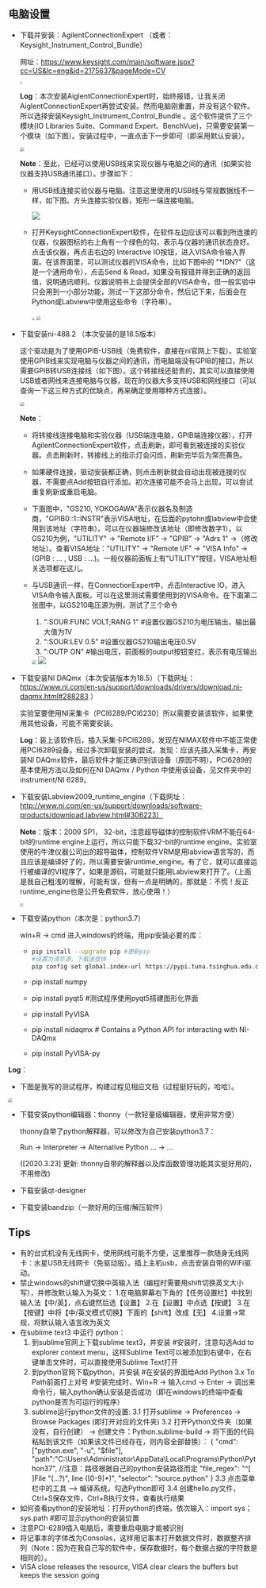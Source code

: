 ## 电脑设置

- 下载并安装：AgilentConnectionExpert （或者： Keysight_Instrument_Control_Bundle）

  网址：https://www.keysight.com/main/software.jspx?cc=US&lc=eng&id=2175637&pageMode=CV

  <img src=".\figures\agilentConnectionExpert.PNG" style="zoom:25%;" />

  **Log**：本次安装AiglentConnectionExpert时，始终报错，让我关闭AiglentConnectionExpert再尝试安装。然而电脑刚重置，并没有这个软件。所以选择安装Keysight_Instrument_Control_Bundle 。这个软件提供了三个模块(IO Libraries Suite、Command Expert、BenchVue)，只需要安装第一个模块（如下图）。安装过程中，一直点击下一步即可（即采用默认安装）。

  <img src=".\figures\keysightInstrumentControlBundle.PNG" style="zoom:50%;" />

  **Note**：至此，已经可以使用USB线来实现仪器与电脑之间的通讯（如果实验仪器支持USB通讯接口）。步骤如下：

  - 用USB线连接实验仪器与电脑。注意这里使用的USB线与常规数据线不一样，如下图。方头连接实验仪器，矩形一端连接电脑。

    <img src=".\figures\usb.png" style="zoom:100%;" />

  - 打开KeysightConnectionExpert软件，在软件左边应该可以看到所连接的仪器，仪器图标的右上角有一个绿色的勾，表示与仪器的通讯状态良好。点击该仪器，再点击右边的 Interactive IO按钮，进入VISA命令输入界面。在该界面里，可以测试仪器的VISA命令，比如下图中的 "*IDN?"（这是一个通用命令），点击Send & Read，如果没有报错并得到正确的返回值，说明通讯顺利。仪器说明书上会提供全部的VISA命令，但一般实验中只会用到一小部分功能，测试一下这部分命令，然后记下来，后面会在Python或Labview中使用这些命令（字符串）。

    <img src=".\figures\interactiveIO.PNG" style="zoom:31.7%;" />

    <img src=".\figures\commandTest_USB.PNG" style="zoom:52%;" />



- 下载安装ni-488.2 （本次安装的是18.5版本）

  这个驱动是为了使用GPIB-USB线（免费软件，直接在ni官网上下载）。实验室使用GPIB线来实现电脑与仪器之间的通讯，而电脑端没有GPIB的接口，所以需要GPIB转USB连接线（如下图）。这个转接线还挺贵的，其实可以直接使用USB或者网线来连接电脑与仪器，现在的仪器大多支持USB和网线接口（可以查询一下这三种方式的优缺点，再来确定使用哪种方式连接）。

  <img src=".\figures\gpib_usb.PNG" style="zoom:50%;" />

  **Note**：

  - 将转接线连接电脑和实验仪器（USB端连电脑，GPIB端连接仪器），打开AgilentConnectionExpert软件，点击刷新，即可看到被连接的实验仪器。点击刷新时，转接线上的指示灯会闪烁，刷新完毕后为常亮黄色。

  - 如果硬件连接，驱动安装都正确，则点击刷新就会自动出现被连接的仪器，不需要点Add按钮自行添加。初次连接可能不会马上出现，可以尝试重复刷新或重启电脑。

  - 下面图中，"GS210, YOKOGAWA"表示仪器名及制造商，"GPIB0::1::INSTR"表示VISA地址，在后面的pytohn或labview中会使用到该地址（字符串）。可以在仪器端修改该地址（即修改数字1）。以GS210为例，"UTILITY" -> "Remote I/F" -> "GPIB" -> "Adrs 1" ->（修改地址）。查看VISA地址："UTILITY" -> "Remote I/F" -> "VISA Info" -> (GPIB : ... , USB : ...)。一般仪器前面板上有"UTILITY"按钮，VISA地址相关选项都在这儿。

  - 与USB通讯一样，在ConnectionExpert中，点击Interactive IO，进入VISA命令输入面板。可以在这里测试需要使用到的VISA命令。在下面第二张图中，以GS210电压源为例，测试了三个命令

    1. ":SOUR:FUNC VOLT;RANG 1"  #设置仪器GS210为电压输出，输出最大值为1V
    2. ":SOUR:LEV 0.5"   #设置仪器GS210输出电压0.5V
    3. ":OUTP ON"          #输出电压，前面板的output按钮变红，表示有电压输出

    <img src=".\figures\gpib_connection.PNG" style="zoom:50%;" />

    <img src=".\figures\gs210_command_test.PNG" style="zoom:100%;" />

- 下载安装NI DAQmx（本次安装版本为18.5）（下载网址： https://www.ni.com/en-us/support/downloads/drivers/download.ni-daqmx.html#288283 ）

  实验室要使用NI采集卡（PCI6289/PCI6230）所以需要安装该软件，如果使用其他设备，可能不需要安装。

  **Log**：装上该软件后，插入采集卡PCI6289，发现在NIMAX软件中不能正常使用PCI6289设备。经过多次卸载安装的尝试，发现：应该先插入采集卡，再安装NI DAQmx软件，最后软件才能正确识别该设备（原因不明）。PCI6289的基本使用方法以及如何在NI DAQmx / Python 中使用该设备，见文件夹中的instrument/NI 6289。

- 下载安装Labview2009_runtime_engine（下载网址： http://www.ni.com/en-us/support/downloads/software-products/download.labview.html#306223）

  **Note**：版本：2009 SP1， 32-bit，注意超导磁体的控制软件VRM不能在64-bit的runtime engine上运行，所以只能下载32-bit的runtime engine。实验室使用的牛津仪器公司出的超导磁体，控制软件VRM是用labview语言写的，而且应该是编译好了的，所以需要安装runtime_engine。有了它，就可以直接运行被编译的VI程序了，如果是源码，可能就只能用Labview来打开了。（上面是我自己粗浅的理解，可能有误，但有一点是明确的，那就是：不慌！反正runtime_engine也是公开免费软件，放心使用！）

  <img src=".\figures\VRM.PNG" style="zoom:40%;" />

- 下载安装python（本次是：python3.7）

  win+R -> cmd 进入windows的终端，用pip安装必要的库：

  - ```bash
    pip install --upgrade pip #更新pip
    #设置为清华源，下载速度快
    pip config set global.index-url https://pypi.tuna.tsinghua.edu.cn/simple
    ```
  
  - pip install numpy
  - pip install pyqt5          #测试程序使用pyqt5搭建图形化界面
  - pip install PyVISA 
  -  pip install nidaqmx   # Contains a Python API for interacting with NI-DAQmx 
  -   pip install PyVISA-py
  

**Log**：

- 下图是我写的测试程序，构建过程见相应文档（过程挺好玩的，哈哈）。

<img src=".\figures\myMeasureProgram.PNG" style="zoom:50%;" />



- 下载安装python编辑器：thonny（一款轻量级编辑器，使用非常方便）

  thonny自带了python解释器，可以修改为自己安装python3.7：

  Run -> Interpreter -> Alternative Python ... -> ...

  ([2020.3.23] 更新: thonny自带的解释器以及库函数管理功能其实挺好用的，不用修改)

- 下载安装qt-designer

- 下载安装bandzip（一款好用的压缩/解压软件）



## Tips

- 有的台式机没有无线网卡，使用网线可能不方便，这里推荐一款随身无线网卡：水星USB无线网卡（免驱动版）。插上主机usb，点击安装自带的WiFi驱动。
- 禁止windows的shift键切换中英输入法（编程时需要用shift切换英文大小写），并修改默认输入为英文：
  1.在电脑屏幕右下角的【任务设置栏】中找到输入法【中/英】，点右键然后选【设置】
  2.在【设置】中点选【按键】
  3.在【按键】中将【中/英文模式切换】下面的【shift】改成【无】
  4.设置->常规，将默认输入语言改为英文
- 在sublime text3 中运行 python：
  1. 到sublime官网上下载sublime text3，并安装
      #安装时，注意勾选Add to explorer context menu，这样Sublime Text可以被添加到右键中，在右键单击文件时，可以直接使用Sublime Text打开
  2. 到python官网下载python，并安装
      #在安装的界面给Add Python 3.x To Path前面打上对号
      #安装完成时，Win+R → 输入cmd → Enter → 调出来命令行，输入python确认安装是否成功（即在windows的终端中查看python是否为可运行的程序）
  3. sublime运行python文件的设置:
      3.1 打开sublime  → Preferences → Browse Packages (即打开对应的文件夹)
      3.2 打开Python文件夹（如果没有，自行创建） → 创建文件：Python.sublime-build → 将下面的代码粘贴到该文件（如果该文件已经存在，则内容全部替换）：
  {
  "cmd":["python.exe", "-u", "$file"],
  "path":"C:\\Users\\Administrator\\AppData\\Local\\Programs\\Python\\Python37",  //注意：路径根据自己的python安装路径而定
  "file_regex": "^[ ]File "(...?)", line ([0-9]*)",
  "selector": "source.python"
  }
      3.3 点击菜单栏中的工具 —> 编译系统，勾选Python即可
      3.4 创建hello.py文件，Ctrl+S保存文件，Ctrl+B执行文件，查看执行结果
- 如何查看python的安装地址：打开python的终端，依次输入：import sys；sys.path #即可显示python的安装位置
- 注意PCI-6289插入电脑后，需要重启电脑才能被识别
- 将记事本的字体改为Consolas，这样用记事本打开数据文件时，数据整齐排列（Note：因为在我自己写的软件中，保存数据时，每个数据占据的字符数是相同的）。
-  VISA close releases the resource, VISA clear clears the buffers but keeps the session going 

